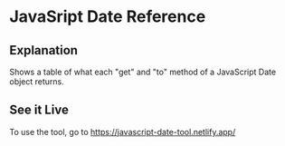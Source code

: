 # JavaSript Date Reference

## Explanation
Shows a table of what each "get" and "to" method of a JavaScript Date object returns. 

## See it Live
To use the tool, go to https://javascript-date-tool.netlify.app/
